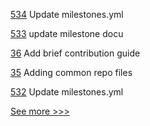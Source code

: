 
[534](https://github.com/hyperledger-labs/business-partner-agent/pull/534) Update milestones.yml

[533](https://github.com/hyperledger-labs/business-partner-agent/pull/533) update milestone docu

[36](https://github.com/hyperledger-labs/mirbft/pull/36) Add brief contribution guide

[35](https://github.com/hyperledger-labs/mirbft/pull/35) Adding common repo files

[532](https://github.com/hyperledger-labs/business-partner-agent/pull/532) Update milestones.yml


[See more >>>](https://start-here.hyperledger.org/pull-requests)
